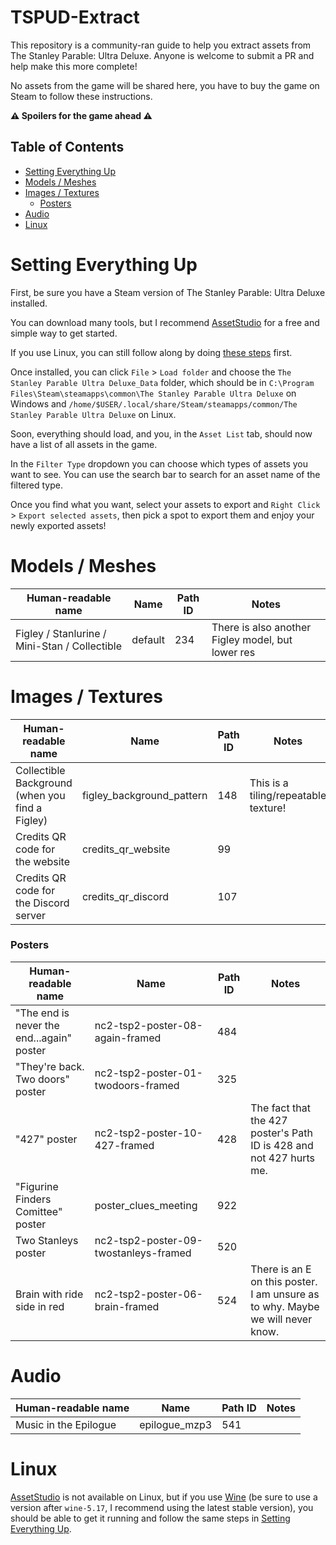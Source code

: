 # TSPUD-Extract
This repository is a community-ran guide to help you extract assets from The Stanley Parable: Ultra Deluxe. Anyone is welcome to submit a PR and help make this more complete!

No assets from the game will be shared here, you have to buy the game on Steam to follow these instructions.

**⚠️ Spoilers for the game ahead ⚠️**

## Table of Contents
- [Setting Everything Up](#setting-everything-up)
- [Models / Meshes](#models--meshes)
- [Images / Textures](#images--textures)
  - [Posters](#posters)
- [Audio](#audio)
- [Linux](#linux)

# Setting Everything Up
First, be sure you have a Steam version of The Stanley Parable: Ultra Deluxe installed.

You can download many tools, but I recommend [AssetStudio](https://github.com/Perfare/AssetStudio/releases) for a free and simple way to get started.

If you use Linux, you can still follow along by doing [these steps](#linux) first.

Once installed, you can click `File` > `Load folder` and choose the `The Stanley Parable Ultra Deluxe_Data` folder, which should be in `C:\Program Files\Steam\steamapps\common\The Stanley Parable Ultra Deluxe` on Windows and `/home/$USER/.local/share/Steam/steamapps/common/The Stanley Parable Ultra Deluxe` on Linux.

Soon, everything should load, and you, in the `Asset List` tab, should now have a list of all assets in the game.

In the `Filter Type` dropdown you can choose which types of assets you want to see. You can use the search bar to search for an asset name of the filtered type.

Once you find what you want, select your assets to export and `Right Click` > `Export selected assets`, then pick a spot to export them and enjoy your newly exported assets!

# Models / Meshes

| Human-readable name | Name | Path ID | Notes |
|---|---|---|---|
|Figley / Stanlurine / Mini-Stan / Collectible | default | 234 | There is also another Figley model, but lower res |

# Images / Textures

| Human-readable name | Name | Path ID | Notes |
|---|---|---|---|
|Collectible Background (when you find a Figley)|figley_background_pattern|148|This is a tiling/repeatable texture!|
|Credits QR code for the website|credits_qr_website|99||
|Credits QR code for the Discord server|credits_qr_discord|107||

### Posters

| Human-readable name | Name | Path ID | Notes |
|---|---|---|---|
|"The end is never the end...again" poster|nc2-tsp2-poster-08-again-framed|484||
|"They're back. Two doors" poster|nc2-tsp2-poster-01-twodoors-framed|325||
|"427" poster|nc2-tsp2-poster-10-427-framed|428|The fact that the 427 poster's Path ID is 428 and not 427 hurts me.|
|"Figurine Finders Comittee" poster|poster_clues_meeting|922||
|Two Stanleys poster|nc2-tsp2-poster-09-twostanleys-framed|520||
|Brain with ride side in red|nc2-tsp2-poster-06-brain-framed|524|There is an E on this poster. I am unsure as to why. Maybe we will never know.|

# Audio
| Human-readable name | Name | Path ID | Notes |
|---|---|---|---|
|Music in the Epilogue|epilogue_mzp3|541||

# Linux
[AssetStudio](https://github.com/Perfare/AssetStudio/releases) is not available on Linux, but if you use [Wine](https://winehq.org) (be sure to use a version after `wine-5.17`, I recommend using the latest stable version), you should be able to get it running and follow the same steps in [Setting Everything Up](#setting-everything-up).
